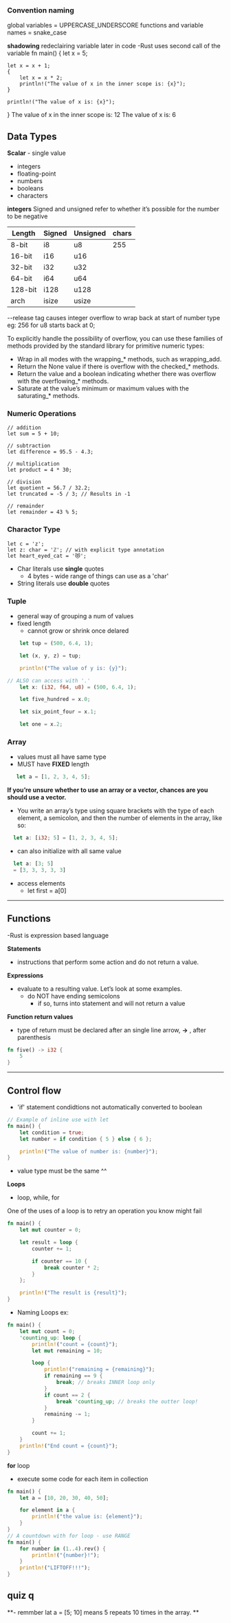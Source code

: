 
### Convention naming
global variables = UPPERCASE_UNDERSCORE
functions and variable names = snake_case

**shadowing**
redeclairing variable later in code
-Rust uses second call of the variable 
fn main() {
    let x = 5;

    let x = x + 1;
    {
        let x = x * 2;
        println!("The value of x in the inner scope is: {x}");
    }

    println!("The value of x is: {x}");
}
The value of x in the inner scope is: 12
The value of x is: 6

## Data Types
**Scalar** - single value
- integers
- floating-point
- numbers
- booleans
- characters

**integers**
 Signed and unsigned refer to whether it’s possible for the number to be negative

|Length |	Signed	| Unsigned| chars |
|--------| ------- | ------- | ----- |
|  8-bit |    i8   |   u8    | 255 |
|16-bit |	i16	| u16| 
|32-bit	| i32	| u32|
|64-bit	| i64	| u64|
|128-bit	| i128	| u128|
|arch |	isize	| usize|

--release tag causes integer overflow to wrap back at start of number type eg: 256 for u8 starts back at 0;

To explicitly handle the possibility of overflow, you can use these families of methods provided by the standard library for primitive numeric types:

   - Wrap in all modes with the wrapping_* methods, such as wrapping_add.
   - Return the None value if there is overflow with the checked_* methods.
   - Return the value and a boolean indicating whether there was overflow with the overflowing_* methods.
   - Saturate at the value’s minimum or maximum values with the saturating_* methods.


### Numeric Operations
    // addition
    let sum = 5 + 10;

    // subtraction
    let difference = 95.5 - 4.3;

    // multiplication
    let product = 4 * 30;

    // division
    let quotient = 56.7 / 32.2;
    let truncated = -5 / 3; // Results in -1

    // remainder
    let remainder = 43 % 5;

### Charactor Type
    let c = 'z';
    let z: char = 'ℤ'; // with explicit type annotation
    let heart_eyed_cat = '😻';

- Char literals use **single** quotes
  - 4 bytes - wide range of things can use as a 'char'
- String literals use **double** quotes

### Tuple
- general way of grouping a num of values
- fixed length
  - cannot grow or shrink once delared

```rust
    let tup = (500, 6.4, 1);

    let (x, y, z) = tup;

    println!("The value of y is: {y}");

// ALSO can access with '.'
    let x: (i32, f64, u8) = (500, 6.4, 1);

    let five_hundred = x.0;

    let six_point_four = x.1;

    let one = x.2;
```

### Array 
- values must all have same type
- MUST have **FIXED** length
```rust
   let a = [1, 2, 3, 4, 5];
```
**If you’re unsure whether to use an array or a vector, chances are you should use a vector.**

- You write an array’s type using square brackets with the type of each element, a semicolon, and then the number of elements in the array, like so:
```rust
  let a: [i32; 5] = [1, 2, 3, 4, 5];
```
- can also initialize with all same value
```rust
  let a: [3; 5]
  = [3, 3, 3, 3, 3]
```
- access elements 
  - let first = a[0]

***

## Functions
-Rust is expression based language

**Statements**
- instructions that perform some action and do not return a value. 
  
**Expressions** 
- evaluate to a resulting value. Let’s look at some examples.
  - do NOT have ending semicolons
    - if so, turns into statement and will not return a value

**Function return values**
- type of return must be declared after an single line arrow, **->** , after parenthesis
```rust 
fn five() -> i32 {
    5
}
```
***

## Control flow

- 'if' statement condidtions not automatically converted to boolean

```rust
// Example of inline use with let
fn main() {
    let condition = true;
    let number = if condition { 5 } else { 6 };

    println!("The value of number is: {number}");
}
```
- value type must be the same ^^

**Loops**
- loop, while, for

One of the uses of a loop is to retry an operation you know might fail
```rust
fn main() {
    let mut counter = 0;

    let result = loop {
        counter += 1;

        if counter == 10 {
            break counter * 2;
        }
    };

    println!("The result is {result}");
}
```

- Naming Loops
ex:
```rust
fn main() {
    let mut count = 0;
    'counting_up: loop {
        println!("count = {count}");
        let mut remaining = 10;

        loop {
            println!("remaining = {remaining}");
            if remaining == 9 {
                break; // breaks INNER loop only
            }
            if count == 2 {
                break 'counting_up; // breaks the outter loop!
            }
            remaining -= 1;
        }

        count += 1;
    }
    println!("End count = {count}");
}
```

**for** loop 
- execute some code for each item in collection

```rust
fn main() {
    let a = [10, 20, 30, 40, 50];

    for element in a {
        println!("the value is: {element}");
    }
}
// A countdown with for loop - use RANGE
fn main() {
    for number in (1..4).rev() {
        println!("{number}!");
    }
    println!("LIFTOFF!!!");
}

```

## quiz q
**- remmber lat a = [5; 10] means 5 repeats 10 times in the array.
**
